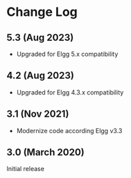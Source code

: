 # Change Log

## 5.3 (Aug 2023)

- Upgraded for Elgg 5.x compatibility

## 4.2 (Aug 2023)

- Upgraded for Elgg 4.3.x compatibility

## 3.1 (Nov 2021)

- Modernize code according Elgg v3.3

## 3.0 (March 2020)

Initial release
